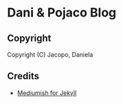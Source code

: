 # Dani & Pojaco Blog

## Copyright

Copyright (C) Jacopo, Daniela

## Credits

- [Mediumish for Jekyll](https://github.com/wowthemesnet/mediumish-theme-jekyll)
